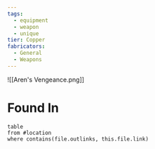 ```yaml
---
tags:
  - equipment
  - weapon
  - unique
tier: Copper
fabricators:
  - General
  - Weapons
---
```

![[Aren's Vengeance.png]]
# Found In
```dataview
table
from #location 
where contains(file.outlinks, this.file.link)
```
